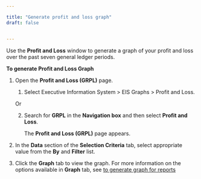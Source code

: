 ```yaml
---

title: "Generate profit and loss graph"
draft: false


---
```


Use the **Profit and Loss** window to generate a graph of your profit and loss over the past seven general ledger periods.

**To generate Profit and Loss Graph**

1.  Open the **Profit and Loss (GRPL)** page.

    1.  Select Executive Information System \> EIS Graphs \> Profit and Loss.

    Or

    2.  Search for **GRPL** in the **Navigation box** and then select **Profit and Loss**.
    
        The **Profit and Loss (GRPL)** page appears.

2.  In the **Data** section of the **Selection Criteria** tab, select appropriate value from the **By** and **Filter** list.

3.  Click the **Graph** tab to view the graph. For more information on the options available in **Graph** tab, see [to generate graph for reports]()